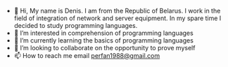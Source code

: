 - 👋 Hi, My name is Denis. I am from the Republic of Belarus. I work in the field of integration of network and server equipment. In my spare time I decided to study programming languages.
- 👀 I’m interested in comprehension of programming languages
- 🌱 I’m currently learning the basics of programming languages
- 💞️ I’m looking to collaborate on the opportunity to prove myself
- 📫 How to reach me email perfan1988@gmail.com

<!---
Perfanok/Perfanok is a ✨ special ✨ repository because its `README.md` (this file) appears on your GitHub profile.
You can click the Preview link to take a look at your changes.
--->
